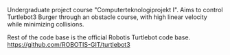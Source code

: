 Undergraduate project course "Computerteknologiprojekt I".
Aims to control Turtlebot3 Burger through an obstacle course, with high linear velocity while minimizing collisions.

Rest of the code base is the official Robotis Turtlebot code base.
https://github.com/ROBOTIS-GIT/turtlebot3
